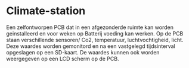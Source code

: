# Climate-station

Een zelfontworpen PCB dat in een afgezonderde ruimte kan worden geinstalleerd en voor weken op Batterij voeding kan werken.
Op de PCB staan verschillende sensoren/ Co2, temperatuur, luchtvochtigheid, licht. 
Deze waardes worden gemonitord en na een vastgelegd tijdsinterval opgeslagen op een SD-kaart.
De waardes kunnen ook worden weergegeven op een LCD scherm op de PCB.
